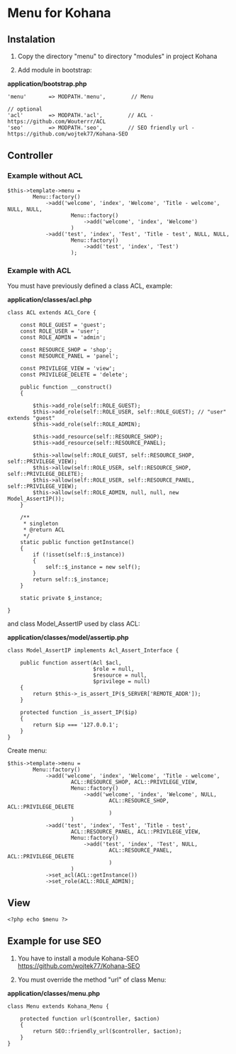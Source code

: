 # Menu for Kohana

## Instalation

1. Copy the directory "menu" to directory "modules" in project Kohana

2. Add module in bootstrap:

**application/bootstrap.php**

	'menu'       => MODPATH.'menu',        // Menu
	
	// optional
	'acl'        => MODPATH.'acl',        // ACL - https://github.com/Wouterrr/ACL
	'seo'        => MODPATH.'seo',        // SEO friendly url - https://github.com/wojtek77/Kohana-SEO

## Controller

### Example without ACL

	$this->template->menu =
            Menu::factory()
                ->add('welcome', 'index', 'Welcome', 'Title - welcome', NULL, NULL,
                        Menu::factory()
                            ->add('welcome', 'index', 'Welcome')
                        )
                ->add('test', 'index', 'Test', 'Title - test', NULL, NULL,
                        Menu::factory()
                            ->add('test', 'index', 'Test')
                        );

### Example with ACL

You must have previously defined a class ACL, example:

**application/classes/acl.php**

	class ACL extends ACL_Core {
		
		const ROLE_GUEST = 'guest';
		const ROLE_USER = 'user';
		const ROLE_ADMIN = 'admin';

		const RESOURCE_SHOP = 'shop';
		const RESOURCE_PANEL = 'panel';

		const PRIVILEGE_VIEW = 'view';
		const PRIVILEGE_DELETE = 'delete';

		public function __construct()
		{

			$this->add_role(self::ROLE_GUEST);
			$this->add_role(self::ROLE_USER, self::ROLE_GUEST); // "user" extends "guest" 
			$this->add_role(self::ROLE_ADMIN);

			$this->add_resource(self::RESOURCE_SHOP);
			$this->add_resource(self::RESOURCE_PANEL);

			$this->allow(self::ROLE_GUEST, self::RESOURCE_SHOP, self::PRIVILEGE_VIEW);
			$this->allow(self::ROLE_USER, self::RESOURCE_SHOP, self::PRIVILEGE_DELETE);
			$this->allow(self::ROLE_USER, self::RESOURCE_PANEL, self::PRIVILEGE_VIEW);
			$this->allow(self::ROLE_ADMIN, null, null, new Model_AssertIP());
		}

		/**
		 * singleton
		 * @return ACL
		 */
		static public function getInstance()
		{
			if (!isset(self::$_instance))
			{
				self::$_instance = new self();
			}
			return self::$_instance;
		}

		static private $_instance;

	}

and class Model_AssertIP used by class ACL:

**application/classes/model/assertip.php**

	class Model_AssertIP implements Acl_Assert_Interface {
		
		public function assert(Acl $acl,
							   $role = null,
							   $resource = null,
							   $privilege = null)
		{
			return $this->_is_assert_IP($_SERVER['REMOTE_ADDR']);
		}
		
		protected function _is_assert_IP($ip)
		{
			return $ip === '127.0.0.1';
		}
	}

Create menu:

	$this->template->menu =
            Menu::factory()
                ->add('welcome', 'index', 'Welcome', 'Title - welcome',
                        ACL::RESOURCE_SHOP, ACL::PRIVILEGE_VIEW,
                        Menu::factory()
                            ->add('welcome', 'index', 'Welcome', NULL,
                                    ACL::RESOURCE_SHOP, ACL::PRIVILEGE_DELETE
                                    )
                        )
                ->add('test', 'index', 'Test', 'Title - test',
                        ACL::RESOURCE_PANEL, ACL::PRIVILEGE_VIEW,
                        Menu::factory()
                            ->add('test', 'index', 'Test', NULL,
                                    ACL::RESOURCE_PANEL, ACL::PRIVILEGE_DELETE
                                    )
                        )
                ->set_acl(ACL::getInstance())
                ->set_role(ACL::ROLE_ADMIN);

## View
	<?php echo $menu ?>

## Example for use SEO

1. You have to install a module Kohana-SEO https://github.com/wojtek77/Kohana-SEO

2. You must override the method "url" of class Menu:

**application/classes/menu.php**

	class Menu extends Kohana_Menu {
		
		protected function url($controller, $action)
		{
			return SEO::friendly_url($controller, $action);
		}
	}